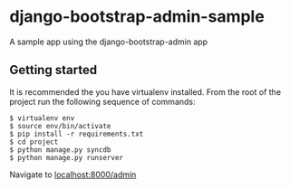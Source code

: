 django-bootstrap-admin-sample
=============================
A sample app using the django-bootstrap-admin app

Getting started 
---------------
It is recommended the you have virtualenv installed. From the root of the project run the following sequence of commands:

    $ virtualenv env
    $ source env/bin/activate
    $ pip install -r requirements.txt
    $ cd project
    $ python manage.py syncdb
    $ python manage.py runserver

Navigate to [localhost:8000/admin](http://localhost:8000/admin)
